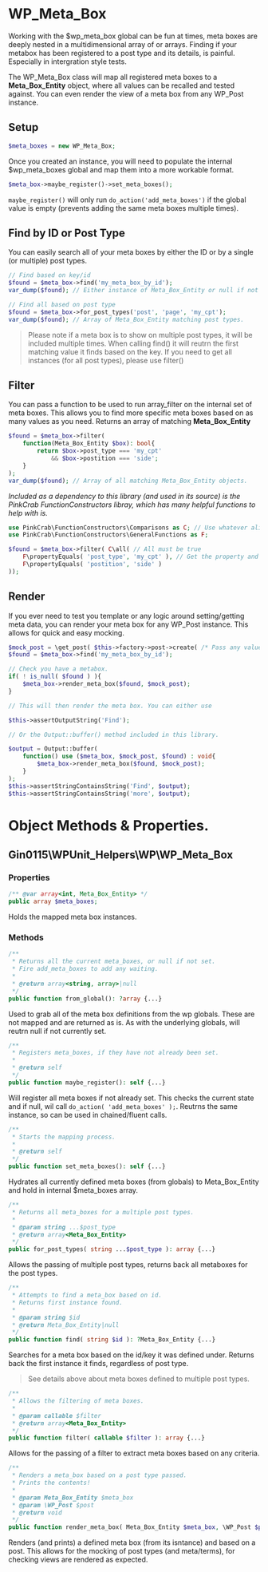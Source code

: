 # WP_Meta_Box

Working with the $wp_meta_box global can be fun at times, meta boxes are deeply nested in a multidimensional array of or arrays. Finding if your metabox has been registered to a post type and its details, is painful. Especially in intergration style tests.

The WP_Meta_Box class will map all registered meta boxes to a **Meta_Box_Entity** object, where all values can be recalled and tested against. You can even render the view of a meta box from any WP_Post instance.

## Setup

``` php
$meta_boxes = new WP_Meta_Box;
```

Once you created an instance, you will need to populate the internal $wp_meta_boxes global and map them into a more workable format.

```php 
$meta_box->maybe_register()->set_meta_boxes(); 
``` 

```maybe_register()``` will only run ```do_action('add_meta_boxes')``` if the global value is empty (prevents adding the same meta boxes multiple times).

## Find by ID or Post Type

You can easily search all of your meta boxes by either the ID or by a single (or multiple) post types.

```php 
// Find based on key/id
$found = $meta_box->find('my_meta_box_by_id');
var_dump($found); // Either instance of Meta_Box_Entity or null if not found.

// Find all based on post type
$found = $meta_box->for_post_types('post', 'page', 'my_cpt');
var_dump($found); // Array of Meta_Box_Entity matching post types.
```

> Please note if a meta box is to show on multiple post types, it will be included multiple times. When calling find() it will reutrn the first matching value it finds based on the key. If you need to get all instances (for all post types), please use filter()

## Filter

You can pass a function to be used to run array_filter on the internal set of meta boxes. This allows you to find more specific meta boxes based on as many values as you need. Returns an array of matching **Meta_Box_Entity**

``` php
$found = $meta_box->filter(
    function(Meta_Box_Entity $box): bool{
        return $box->post_type === 'my_cpt' 
            && $box->postition === 'side';    
    }
); 
var_dump($found); // Array of all matching Meta_Box_Entity objects.
```

_Included as a dependency to this library (and used in its source) is the PinkCrab FunctionConstructors libray, which has many helpful functions to help with is._
``` php
use PinkCrab\FunctionConstructors\Comparisons as C; // Use whatever alias you wish, these are my preference
use PinkCrab\FunctionConstructors\GeneralFunctions as F; 

$found = $meta_box->filter( C\all( // All must be true
    F\propertyEquals( 'post_type', 'my_cpt' ), // Get the property and does a strict check
    F\propertyEquals( 'postition', 'side' )
)); 
```

## Render

If you ever need to test you template or any logic around setting/getting meta data, you can render your meta box for any WP_Post instance. This allows for quick and easy mocking.

```php
$mock_post = \get_post( $this->factory->post->create( /* Pass any values to create with here */ ); 
$found = $meta_box->find('my_meta_box_by_id'); 

// Check you have a metabox.
if( ! is_null( $found ) ){
    $meta_box->render_meta_box($found, $mock_post);
}

// This will then render the meta box. You can either use 

$this->assertOutputString('Find'); 

// Or the Output::buffer() method included in this library.

$output = Output::buffer(
    function() use ($meta_box, $mock_post, $found) : void{
        $meta_box->render_meta_box($found, $mock_post);
    }
); 
$this->assertStringContainsString('Find', $output);
$this->assertStringContainsString('more', $output);

```

# Object Methods & Properties.

## Gin0115\WPUnit_Helpers\WP\WP_Meta_Box

### Properties

```php 
/** @var array<int, Meta_Box_Entity> */ 
public array $meta_boxes;
```
Holds the mapped meta box instances.

### Methods

```php 
/**
 * Returns all the current meta_boxes, or null if not set.
 * Fire add_meta_boxes to add any waiting.
 *
 * @return array<string, array>|null
 */
public function from_global(): ?array {...}
```
Used to grab all of the meta box definitions from the wp globals. These are not mapped and are returned as is. As with the underlying globals, will reutrn null if not currently set.

```php 
/**
 * Registers meta_boxes, if they have not already been set.
 *
 * @return self
 */
public function maybe_register(): self {...}
```
Will register all meta boxes if not already set. This checks the current state and if null, wil call ```do_action( 'add_meta_boxes' );```. Reutrns the same instance, so can be used in chained/fluent calls.

```php 
/**
 * Starts the mapping process.
 *
 * @return self
 */
public function set_meta_boxes(): self {...}
```
Hydrates all currently defined meta boxes (from globals) to Meta_Box_Entity and hold in internal $meta_boxes array.

```php 
/**
 * Returns all meta_boxes for a multiple post types.
 *
 * @param string ...$post_type
 * @return array<Meta_Box_Entity>
 */
public for_post_types( string ...$post_type ): array {...}
```
Allows the passing of multiple post types, returns back all metaboxes for the post types.

```php 
/**
 * Attempts to find a meta_box based on id.
 * Returns first instance found.
 *
 * @param string $id
 * @return Meta_Box_Entity|null
 */
public function find( string $id ): ?Meta_Box_Entity {...}
```
Searches for a meta box based on the id/key it was defined under. Returns back the first instance it finds, regardless of post type.
> See details above about meta boxes defined to multiple post types.

```php
/**
 * Allows the filtering of meta boxes.
 *
 * @param callable $filter
 * @return array<Meta_Box_Entity>
 */
public function filter( callable $filter ): array {...}
```
Allows for the passing of a filter to extract meta boxes based on any criteria.

```php
/**
 * Renders a meta_box based on a post type passed.
 * Prints the contents!
 *
 * @param Meta_Box_Entity $meta_box
 * @param \WP_Post $post
 * @return void
 */
public function render_meta_box( Meta_Box_Entity $meta_box, \WP_Post $post ): void {...}
```
Renders (and prints) a defined meta box (from its isntance) and based on a post. This allows for the mocking of post types (and meta/terms), for checking views are rendered as expected.




